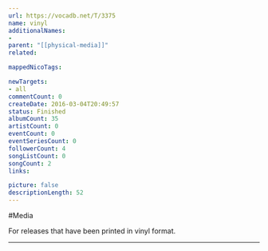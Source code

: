 ```yaml
---
url: https://vocadb.net/T/3375
name: vinyl
additionalNames: 
- 
parent: "[[physical-media]]"
related:

mappedNicoTags:

newTargets:
- all
commentCount: 0
createDate: 2016-03-04T20:49:57
status: Finished
albumCount: 35
artistCount: 0
eventCount: 0
eventSeriesCount: 0
followerCount: 4
songListCount: 0
songCount: 2
links: 

picture: false
descriptionLength: 52
---
```


#Media

For releases that have been printed in vinyl format.

---

